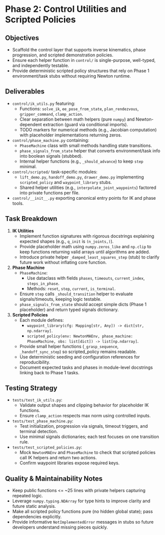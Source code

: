 # Phase 2: Control Utilities and Scripted Policies

## Objectives
- Scaffold the control layer that supports inverse kinematics, phase progression, and scripted demonstration policies.
- Ensure each helper function in `control/` is single-purpose, well-typed, and independently testable.
- Provide deterministic scripted policy structures that rely on Phase 1 environment/task stubs without requiring Newton runtime.

## Deliverables
- `control/ik_utils.py` featuring:
  - Functions: `solve_ik`, `ee_pose_from_state`, `plan_rendezvous`, `gripper_command`, `clamp_action`.
  - Clear separation between math helpers (pure `numpy`) and Newton-dependent extraction (guard via conditional imports).
  - TODO markers for numerical methods (e.g., Jacobian computation) with placeholder implementations returning zeros.
- `control/phase_machine.py` containing:
  - `PhaseMachine` class with small methods handling state transitions.
  - `phase_signals_from_state` helper that converts environment/task info into boolean signals (stubbed).
  - Internal helper functions (e.g., `_should_advance`) to keep `step` minimal.
- `control/scripted/` task-specific modules:
  - `lift_demo.py`, `handoff_demo.py`, `drawer_demo.py` implementing `scripted_policy` and `waypoint_library` stubs.
  - Shared helper utilities (e.g., `interpolate_joint_waypoints`) factored into private functions per file.
- `control/__init__.py` exporting canonical entry points for IK and phase tools.

## Task Breakdown
1. **IK Utilities**
   - Implement function signatures with rigorous docstrings explaining expected shapes (e.g., `q_init` is `(n_joints,)`).
   - Provide placeholder math using `numpy.zeros_like` and `np.clip` to keep functions returning valid arrays until algorithms are added.
   - Introduce private helper `_damped_least_squares_step` (stub) to clarify future work without inflating core function.
2. **Phase Machine**
   - `PhaseMachine`:
     - Use dataclass with fields `phases`, `timeouts`, `current_index`, `steps_in_phase`.
     - Methods: `reset`, `step`, `current`, `is_terminal`.
   - Ensure `step` calls `_should_transition` helper to evaluate signals/timeouts, keeping logic testable.
   - `phase_signals_from_state` should accept simple dicts (Phase 1 placeholder) and return typed signals dictionary.
3. **Scripted Policies**
   - Each module defines:
     - `waypoint_library(cfg: Mapping[str, Any]) -> dict[str, np.ndarray]`.
     - `scripted_policy(env: NewtonMAEnv, phase_machine: PhaseMachine, obs: list[dict]) -> list[np.ndarray]`.
   - Provide small helper functions (`_grasp_sequence`, `_handoff_sync_step`) so scripted_policy remains readable.
   - Use deterministic seeding and configuration references for reproducibility.
   - Document expected tasks and phases in module-level docstrings linking back to Phase 1 tasks.

## Testing Strategy
- `tests/test_ik_utils.py`:
  - Validate output shapes and clipping behavior for placeholder IK functions.
  - Ensure `clamp_action` respects max norm using controlled inputs.
- `tests/test_phase_machine.py`:
  - Test initialization, progression via signals, timeout triggers, and terminal detection.
  - Use minimal signals dictionaries; each test focuses on one transition rule.
- `tests/test_scripted_policies.py`:
  - Mock `NewtonMAEnv` and `PhaseMachine` to check that scripted policies call IK helpers and return two actions.
  - Confirm waypoint libraries expose required keys.

## Quality & Maintainability Notes
- Keep public functions <= ~25 lines with private helpers capturing repeated logic.
- Leverage `numpy.typing.NDArray` for type hints to improve clarity and future static analysis.
- Make all scripted policy functions pure (no hidden global state); pass dependencies explicitly.
- Provide informative `NotImplementedError` messages in stubs so future developers understand missing pieces quickly.
